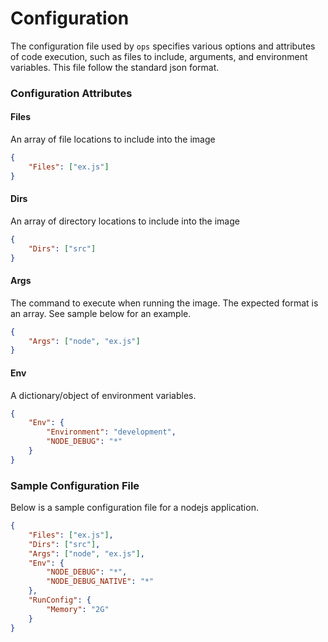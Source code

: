 Configuration
=============
The configuration file used by `ops` specifies various options and attributes
of code execution, such as files to include, arguments, and environment
variables. This file follow the standard json format.

### Configuration Attributes

#### Files
An array of file locations to include into the image

```json
{
    "Files": ["ex.js"]
}
```

#### Dirs
An array of directory locations to include into the image

```json
{
    "Dirs": ["src"]
}
```

#### Args
The command to execute when running the image. The expected format is an
array. See sample below for an example.

```json
{
    "Args": ["node", "ex.js"]
}
```
#### Env
A dictionary/object of environment variables.

```json
{
    "Env": {
        "Environment": "development",
        "NODE_DEBUG": "*"
    }
}
```

### Sample Configuration File
Below is a sample configuration file for a nodejs application.

```json
{
	"Files": ["ex.js"],
    "Dirs": ["src"],
	"Args": ["node", "ex.js"],
	"Env": {
		"NODE_DEBUG": "*",
		"NODE_DEBUG_NATIVE": "*"
	},
	"RunConfig": {
		"Memory": "2G"
	}
}
```
